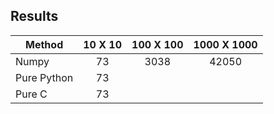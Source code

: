 ## Results
| Method      | 10 X 10 | 100 X 100 | 1000 X 1000 |
| ------------|:-------:| :--------:| :---------: |
| Numpy       |  73     |  3038     |   42050     |
| Pure Python |  73     |           |             |
| Pure C      |  73     |           |             |